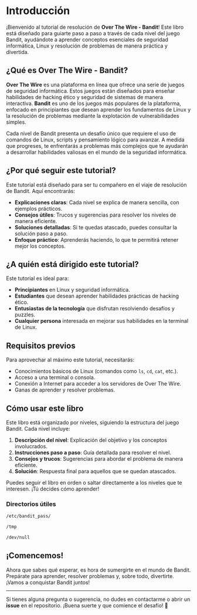# Introducción

¡Bienvenido al tutorial de resolución de **Over The Wire - Bandit**! Este libro está diseñado para guiarte paso a paso a través de cada nivel del juego Bandit, ayudándote a aprender conceptos esenciales de seguridad informática, Linux y resolución de problemas de manera práctica y divertida.

## ¿Qué es Over The Wire - Bandit?

**Over The Wire** es una plataforma en línea que ofrece una serie de juegos de seguridad informática. Estos juegos están diseñados para enseñar habilidades de hacking ético y seguridad de sistemas de manera interactiva. **Bandit** es uno de los juegos más populares de la plataforma, enfocado en principiantes que desean aprender los fundamentos de Linux y la resolución de problemas mediante la explotación de vulnerabilidades simples.

Cada nivel de Bandit presenta un desafío único que requiere el uso de comandos de Linux, scripts y pensamiento lógico para avanzar. A medida que progreses, te enfrentarás a problemas más complejos que te ayudarán a desarrollar habilidades valiosas en el mundo de la seguridad informática.

## ¿Por qué seguir este tutorial?

Este tutorial está diseñado para ser tu compañero en el viaje de resolución de Bandit. Aquí encontrarás:

- **Explicaciones claras**: Cada nivel se explica de manera sencilla, con ejemplos prácticos.
- **Consejos útiles**: Trucos y sugerencias para resolver los niveles de manera eficiente.
- **Soluciones detalladas**: Si te quedas atascado, puedes consultar la solución paso a paso.
- **Enfoque práctico**: Aprenderás haciendo, lo que te permitirá retener mejor los conceptos.

## ¿A quién está dirigido este tutorial?

Este tutorial es ideal para:

- **Principiantes** en Linux y seguridad informática.
- **Estudiantes** que desean aprender habilidades prácticas de hacking ético.
- **Entusiastas de la tecnología** que disfrutan resolviendo desafíos y puzzles.
- **Cualquier persona** interesada en mejorar sus habilidades en la terminal de Linux.

## Requisitos previos

Para aprovechar al máximo este tutorial, necesitarás:

- Conocimientos básicos de Linux (comandos como `ls`, `cd`, `cat`, etc.).
- Acceso a una terminal o consola.
- Conexión a Internet para acceder a los servidores de Over The Wire.
- Ganas de aprender y resolver problemas.

## Cómo usar este libro

Este libro está organizado por niveles, siguiendo la estructura del juego Bandit. Cada nivel incluye:

1. **Descripción del nivel**: Explicación del objetivo y los conceptos involucrados.
2. **Instrucciones paso a paso**: Guía detallada para resolver el nivel.
3. **Consejos y trucos**: Sugerencias para abordar el problema de manera eficiente.
4. **Solución**: Respuesta final para aquellos que se quedan atascados.

Puedes seguir el libro en orden o saltar directamente a los niveles que te interesen. ¡Tú decides cómo aprender!

### Directorios útiles

```bash
/etc/bandit_pass/
```

```bash
/tmp
```

```bash
/dev/null
```

## ¡Comencemos!

Ahora que sabes qué esperar, es hora de sumergirte en el mundo de Bandit. Prepárate para aprender, resolver problemas y, sobre todo, divertirte. ¡Vamos a conquistar Bandit juntos!

---

Si tienes alguna pregunta o sugerencia, no dudes en contactarme o abrir un **issue** en el repositorio. ¡Buena suerte y que comience el desafío! 🚀
